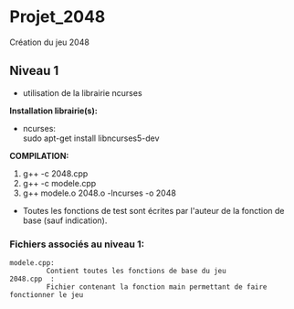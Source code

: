 # Projet_2048
Création du jeu 2048

## Niveau 1

* utilisation de la librairie ncurses

**Installation librairie(s):**
* ncurses:  
          sudo apt-get install libncurses5-dev
      
**COMPILATION:**

  1. g++ -c 2048.cpp
  2. g++ -c modele.cpp
  3. g++ modele.o 2048.o -lncurses -o 2048  
  


* Toutes les fonctions de test sont écrites par l'auteur de la fonction de base (sauf indication).

### Fichiers associés au niveau 1:

    modele.cpp:
             Contient toutes les fonctions de base du jeu
    2048.cpp  :
             Fichier contenant la fonction main permettant de faire fonctionner le jeu
